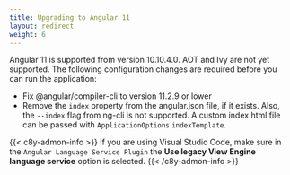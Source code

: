 ```yaml
---
title: Upgrading to Angular 11
layout: redirect
weight: 6
---
```


Angular 11 is supported from version 10.10.4.0. AOT and Ivy are not yet supported. The following configuration changes are required before you can run the application:

- Fix @angular/compiler-cli to version 11.2.9 or lower
- Remove the `index` property from the angular.json file, if it exists. Also, the `--index` flag from ng-cli is not supported. A custom index.html file can be passed with `ApplicationOptions` `indexTemplate`.

{{< c8y-admon-info >}}
If you are using Visual Studio Code, make sure in the `Angular Language Service Plugin` the **Use legacy View Engine language service** option is selected.
{{< /c8y-admon-info >}}
